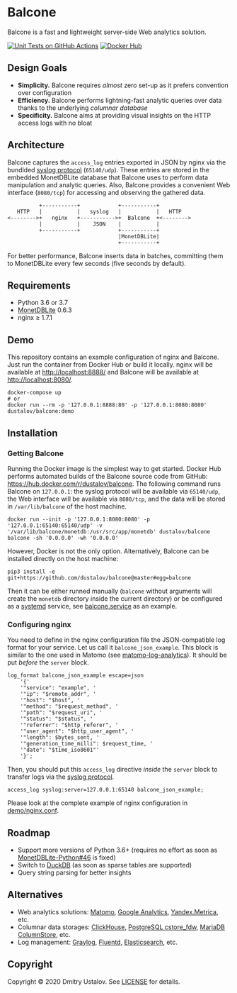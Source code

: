 # Balcone

Balcone is a fast and lightweight server-side Web analytics solution.

[![Unit Tests on GitHub Actions][github_tests_badge]][github_tests_link] [![Docker Hub][docker_hub_badge]][docker_hub_link]

[github_tests_badge]: https://github.com/dustalov/balcone/workflows/Unit%20Tests/badge.svg?branch=master
[github_tests_link]: https://github.com/dustalov/balcone/actions?query=workflow%3A%22Unit+Tests%22
[docker_hub_badge]: https://img.shields.io/docker/pulls/dustalov/balcone
[docker_hub_link]: https://hub.docker.com/r/dustalov/balcone

## Design Goals

* **Simplicity.** Balcone requires *almost* zero set-up as it prefers convention over configuration
* **Efficiency.** Balcone performs lightning-fast analytic queries over data thanks to the underlying *columnar database*
* **Specificity.** Balcone aims at providing visual insights on the HTTP access logs with no bloat

## Architecture

Balcone captures the `access_log` entries exported in JSON by nginx via the bundlded [syslog protocol](https://nginx.org/en/docs/syslog.html) (`65140/udp`). These entries are stored in the embedded MonetDBLite database that Balcone uses to perform data manipulation and analytic queries. Also, Balcone provides a convenient Web interface (`8080/tcp`) for accessing and observing the gathered data.

```
          +-----------+            +-----------+
   HTTP   |           |   syslog   |           |   HTTP
<-------->+   nginx   +----------->+  Balcone  +<-------->
          |           |    JSON    |           |
          +-----------+            +-----------+
                                   |MonetDBLite|
                                   +-----------+
```

For better performance, Balcone inserts data in batches, committing them to MonetDBLite every few seconds (five seconds by default).

## Requirements

* Python 3.6 or 3.7
* [MonetDBLite](https://github.com/monetDB/MonetDBLite-Python) 0.6.3
* nginx &geq; 1.7.1

## Demo

This repository contains an example configuration of nginx and Balcone. Just run the container from Docker Hub or build it locally. nginx will be available at <http://localhost:8888/> and Balcone will be available at <http://localhost:8080/>.

```shell
docker-compose up
# or
docker run --rm -p '127.0.0.1:8888:80' -p '127.0.0.1:8080:8080' dustalov/balcone:demo
```

## Installation

### Getting Balcone

Running the Docker image is the simplest way to get started. Docker Hub performs automated builds of the Balcone source code from GitHub: <https://hub.docker.com/r/dustalov/balcone>. The following command runs Balcone on `127.0.0.1`: the syslog protocol will be available via `65140/udp`, the Web interface will be available via `8080/tcp`, and the data will be stored in `/var/lib/balcone` of the host machine.

```shell
docker run --init -p '127.0.0.1:8080:8080' -p '127.0.0.1:65140:65140/udp' -v '/var/lib/balcone/monetdb:/usr/src/app/monetdb' dustalov/balcone balcone -sh '0.0.0.0' -wh '0.0.0.0'
```

However, Docker is not the only option. Alternatively, Balcone can be installed directly on the host machine:

```shell
pip3 install -e git+https://github.com/dustalov/balcone@master#egg=balcone
```

Then it can be either runned manually (`balcone` without arguments will create the `monetdb` directory inside the current directory) or be configured as a [systemd](https://systemd.io/) service, see [balcone.service](balcone.service) as an example.

### Configuring nginx

You need to define in the nginx configuration file the JSON-compatible log format for your service. Let us call it `balcone_json_example`. This block is similar to the one used in Matomo (see [matomo-log-analytics](https://github.com/matomo-org/matomo-log-analytics)). It should be put *before* the `server` block.

```Nginx
log_format balcone_json_example escape=json
    '{'
    '"service": "example", '
    '"ip": "$remote_addr", '
    '"host": "$host", '
    '"method": "$request_method", '
    '"path": "$request_uri", '
    '"status": "$status", '
    '"referrer": "$http_referer", '
    '"user_agent": "$http_user_agent", '
    '"length": $bytes_sent, '
    '"generation_time_milli": $request_time, '
    '"date": "$time_iso8601"'
    '}';
```

Then, you should put this `access_log` directive *inside* the `server` block to transfer logs via the [syslog protocol](https://nginx.org/en/docs/syslog.html).

```Nginx
access_log syslog:server=127.0.0.1:65140 balcone_json_example;
```

Please look at the complete example of nginx configuration in [demo/nginx.conf](demo/nginx.conf).

## Roadmap

* Support more versions of Python 3.6+ (requires no effort as soon as [MonetDBLite-Python#46](https://github.com/MonetDB/MonetDBLite-Python/issues/46) is fixed)
* Switch to [DuckDB](https://github.com/cwida/duckdb) (as soon as sparse tables are supported)
* Query string parsing for better insights

## Alternatives

* Web analytics solutions: [Matomo](https://matomo.org/), [Google Analytics](http://google.com/analytics/), [Yandex.Metrica](https://metrica.yandex.com/), etc.
* Columnar data storages: [ClickHouse](https://clickhouse.tech/), [PostgreSQL cstore_fdw](https://github.com/citusdata/cstore_fdw), [MariaDB ColumnStore](https://mariadb.com/kb/en/mariadb-columnstore/), etc.
* Log management: [Graylog](https://www.graylog.org/), [Fluentd](https://www.fluentd.org/), [Elasticsearch](https://github.com/elastic/elasticsearch), etc.

## Copyright

Copyright &copy; 2020 Dmitry Ustalov. See [LICENSE](LICENSE) for details.
